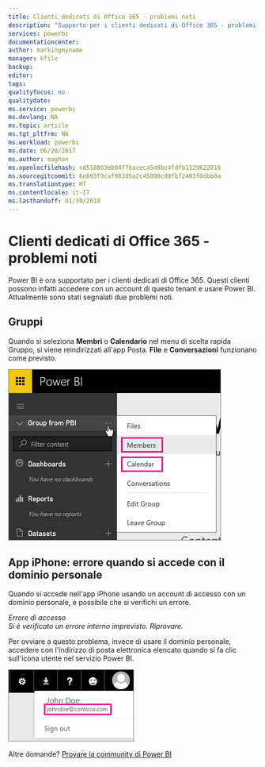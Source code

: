 ```yaml
---
title: Clienti dedicati di Office 365 - problemi noti
description: "Supporto per i clienti dedicati di Office 365 - problemi noti. In questo argomento vengono descritti i problemi specifici di un cliente dedicato di Office 365. Ciò include le limitazioni per la funzionalità del gruppo, nonché l'app per iPhone con domini personali."
services: powerbi
documentationcenter: 
author: markingmyname
manager: kfile
backup: 
editor: 
tags: 
qualityfocus: no
qualitydate: 
ms.service: powerbi
ms.devlang: NA
ms.topic: article
ms.tgt_pltfrm: NA
ms.workload: powerbi
ms.date: 06/28/2017
ms.author: maghan
ms.openlocfilehash: cd518803eb04f7baceca5d8bc4fdfb1129622016
ms.sourcegitcommit: 6e693f9caf98385a2c45890cd0fbf2403f0dbb8a
ms.translationtype: HT
ms.contentlocale: it-IT
ms.lasthandoff: 01/30/2018
---
```

# <a name="office-365-dedicated-customers---known-issues"></a>Clienti dedicati di Office 365 - problemi noti
Power BI è ora supportato per i clienti dedicati di Office 365.  Questi clienti possono infatti accedere con un account di questo tenant e usare Power BI. Attualmente sono stati segnalati due problemi noti.

## <a name="groups"></a>Gruppi
Quando si seleziona **Membri** o **Calendario** nel menu di scelta rapida Gruppo, si viene reindirizzati all'app Posta.  **File** e **Conversazioni** funzionano come previsto.

![](media/service-admin-office-365-dedicated-known-issues/group-menu.png)

## <a name="iphone-app---sign-in-with-vanity-domain-leads-to-error"></a>App iPhone: errore quando si accede con il dominio personale
Quando si accede nell'app iPhone usando un account di accesso con un dominio personale, è possibile che si verifichi un errore.

*Errore di accesso*  
*Si è verificato un errore interno imprevisto. Riprovare.*

Per ovviare a questo problema, invece di usare il dominio personale, accedere con l'indirizzo di posta elettronica elencato quando si fa clic sull'icona utente nel servizio Power BI.

![](media/service-admin-office-365-dedicated-known-issues/sign-in-address.png)

Altre domande? [Provare la community di Power BI](http://community.powerbi.com/)


